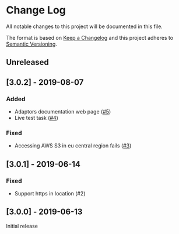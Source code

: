 # Change Log
All notable changes to this project will be documented in this file.

The format is based on [Keep a Changelog](http://keepachangelog.com/)
and this project adheres to [Semantic Versioning](http://semver.org/).

## Unreleased

## [3.0.2] - 2019-08-07

### Added

* Adaptors documentation web page ([#5](https://github.com/xenon-middleware/xenon-adaptors-cloud/issues/5))
* Live test task ([#4](https://github.com/xenon-middleware/xenon-adaptors-cloud/issues/4))

### Fixed

* Accessing AWS S3 in eu central region fails ([#3](https://github.com/xenon-middleware/xenon-adaptors-cloud/issues/3))

## [3.0.1] - 2019-06-14

### Fixed

* Support https in location (#2) 

## [3.0.0] - 2019-06-13

Initial release
